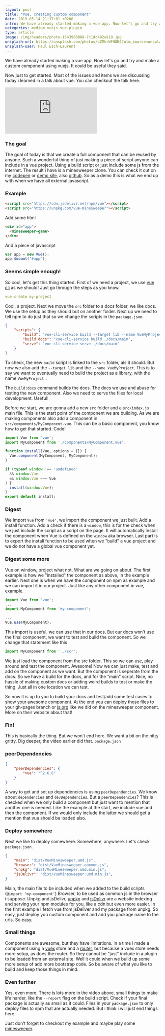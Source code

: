 ```yaml
---
layout: post
title: "Vue, creating custom component"
date: 2019-05-14 21:17:01 +0200
intro: We have already started making a vue app. Now let's go and try and make a custom component using vuejs. It could be useful they said.
categories: medium vuejs vue-plugin
type: article
image: /img/headers/photo-1543966888-7c1dc482a810.jpg
unsplash-url: https://unsplash.com/photos/oZMUrWFHOB4?utm_source=unsplash&utm_medium=referral&utm_content=creditCopyText
unsplash-user: Paul Esch-Laurent
---
```


We have already started making a vue app. Now let's go and try and make a custom component using vuejs. It could be useful they said.

Now just to get started. Most of the issues and items we are discussing today i learned in a talk about vue. You can checkout the talk here.

<div class="embed-responsive embed-responsive-16by9">
<iframe class="embed-responsive-item" src="https://www.youtube.com/embed/WH_zrZpMtCE" frameborder="0" allow="accelerometer; autoplay; encrypted-media; gyroscope; picture-in-picture" allowfullscreen></iframe>
</div>

### The goal

The goal of today is that we create a full component that can be reused by anyone. Such a wonderful thing of just making a piece of script anyone can include in a vue project. Using a build script or just include some js from the internet. The result i have is a minesweeper clone. You can check it out on my [codepen](https://codepen.io/disjfa/pen/axdmob) or [demo site](https://vue-minesweeper.js.org/), also [github](https://github.com/disjfa/vue-minesweeper). So as a demo this is what we end up with when we have all external javascript.

### Example

```html
<script src="https://cdn.jsdelivr.net/npm/vue"></script>
<script src="https://unpkg.com/vue-minesweeper"></script>
```
Add some html
```html
<div id="app">
  <minesweeper-game>
</div>
```
And a piece of javascript
```javascript
var app = new Vue();
app.$mount("#app");
```

### Seems simple enough!

So cool, let's get this thing started. First of we need a project, we use [vue cli](https://cli.vuejs.org/) as we should! Just go through the steps as you know.

```yaml
vue create my-project
```

Cool, a project. Next we move the `src` folder to a docs folder, we like docs. We use the setup as they should but on another folder. Next up we need to tell npm to do just that so we change the scripts in the `package.json`.

```json
{
    "scripts": {
        "build": "vue-cli-service build --target lib --name VueMyProject src/index.js",
        "build:docs": "vue-cli-service build ./docs/main",
        "serve": "vue-cli-service serve ./docs/main"
    }
}
```

To check, the new `build` script is linked to the `src` folder, als it should. But now we also add the `--target lib` and the `--name VueMyProject`. This is to say we want to eventually need to build the project as a library, with the name `VueMyProject `.

The `build:docs` command builds the docs. The docs we use and abuse for testing the new component. Also we need to serve the files for local development. Useful!

Before we start, we are gonna add a new `src` folder and a `src/index.js` main file. This is the start point of the component we are building. As we are making components also add a component in `src/components/MyComponent.vue`. This can be a basic component, you know how to get that started. Code!

```javascript
import Vue from 'vue';
import MyComponent from './components/MyComponent.vue';

function install(Vue, options = {}) {
  Vue.component(MyComponent, MyComponent);
}

if (typeof window !== 'undefined'
  && window.Vue
  && window.Vue === Vue
) {
  install(window.Vue);
}
export default install;
```

### Digest

We import `Vue` from `'vue'`, we import the component we just built. Add a install function. Add a check if there is a `window`, this is for the check when we just include the script as a script on the page. It will automatically install the component when Vue is defined on the `window` aka browser. Last part is to export the install function to be used when we "build" a vue project and we do not have a global vue component yet.

### Digest some more

Vue on window,  project what not. What are we going on about. The first example is how we "installed" the component as above, in the example earlier. Next one is when we have the component on npm as example and we can import it in our project. Just like any other component in vue, example.

```javascript
import Vue from 'vue';
...
import MyComponent from 'my-component';

...
Vue.use(MyComponent);
```

This import is useful, we can use that in our docs. But our docs won't use the final component, we want to test and build the component. So we change that statement like this

```javascript
import MyComponent from '../scr';
```

We just load the component from the src folder. This so we can use, play around and test the component. Awesome! Now we can just make, test and add on the component as we want. But the component is seperate from the docs. So we have a build for the docs, and for the "main" script. Nice, no hassle of making custom docs or adding weird builds to test or make the thing. Just all in one location we can test.

So now it is up to you to build your docs and test/add some test cases to show your awesome component. At the end you can deploy those files to your gh-pages branch or [js.org](https://js.org/) like we did on the minesweeper component. More on their website about that!

### Fin!

This is basically the thing. But we won't end here. We want a bit on the nitty gritty. Dig deeper, the video earlier did that. `package.json`

### peerDependencies

```json
{
    "peerDependencies": {
        "vue": "^2.6.6"
    }
}
```

A way to get and set up dependencies is using `peerDependencies`. We know about `dependencies` and `devDependencies`. But a `peerDependencies`? This is checked when we only build a component but just want to mention that another one is needed. Like the example at the start, we include vue and then the component. If we would only include the latter we should get a mention that vue should be loaded also.

### Deploy somewhere

Next we like to deploy somewhere. Somewhere, anywhere. Let's check `package.json`.
```json
{
    "main": "dist/VueMinesweeper.umd.js",
    "browser": "dist/VueMinesweeper.common.js",
    "unpkg": "dist/VueMinesweeper.umd.min.js",
    "jsDelivr": "dist/VueMinesweeper.umd.min.js",
}
```

Main, the main file to be included when we added to the build scripts (`@import 'my-component'`) Browser, to be used as common js in the browser i suppose. Unpkg and jsDelivr, [unpkg](https://unpkg.com/) and [jsDelivr](https://www.jsdelivr.com/) are a website indexing and serving your npm modules for you, like a cdn but even more easier. In the first example I fetch vue from jsDeliver and my package from unpkg. So easy, just deploy you custom component and add you package name to the urls. So easy.

### Small things

Components are awesome, but they have limitations. In a time i made a component using a [vuex](https://vuex.vuejs.org/) store and a [router](https://router.vuejs.org/), but because a vuex store needs more setup, as does the router. So they cannot be "just" include in a plugin to be loaded from an external site. Well it could when we build up some more setup of add more bootstrap code. So be aware of what you like to build and keep those things in mind.

### Even further

Yes, even more. There is lots more in the video above, small things to make life harder, like the `--report` flag on the build script. Check if your final package is actually as small as it could. Files in your `package.json` to only deploy files to npm that are actually needed. But i think i will just end things here.

Just don't forget to checkout my example and maybe play some [minesweeper](https://vue-minesweeper.js.org/).


